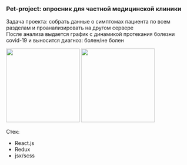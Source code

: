 <h3>Pet-project: опросник для частной медицинской клиники</h3>
<p>
    Задача проекта: собрать данные о симптомах пациента по всем разделам и проанализировать на другом сервере <br>
    После анализа выдается график с динамикой протекания болезни covid-19 и выносится диагноз: болен/не болен
</p>

<img src="https://i.imgur.com/vlgFBLK.png" width="200" />
<img src="https://i.imgur.com/zuO13om.png" width="200" />

<p>Стек:</p>
<ul>
    <li>React.js</li>
    <li>Redux</li>
    <li>jsx/scss</li>
</ul>
